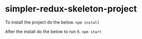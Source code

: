 # simpler-redux-skeleton-project

To install the project do the below.
`npm install`

After the install do the below to run it.
`npm start`